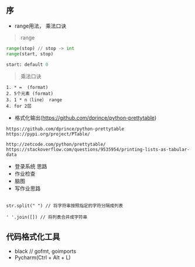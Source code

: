 ## 序


- range用法， 乘法口诀  
> range
```python
range(stop) // stop -> int
range(start, stop)

start: default 0
```  
>乘法口诀
```
1. * =  (format)
2. 5个元素 (format)
3. 1 * n（line） range
4. for 2层
```
- 格式化输出(https://github.com/dprince/python-prettytable)
```angular2
https://github.com/dprince/python-prettytable
https://pypi.org/project/PTable/

http://zetcode.com/python/prettytable/
https://stackoverflow.com/questions/9535954/printing-lists-as-tabular-data
```

- 登录系统 思路
- 作业检查
- 脑图
- 写作业思路

```angular2

str.split(" ") // 将字符串按照指定的字符分隔成列表

' '.join([]) // 将列表合并成字符串
```



## 代码格式化工具
- black // gofmt, goimports
- Pycharm(Ctrl + Alt + L)
